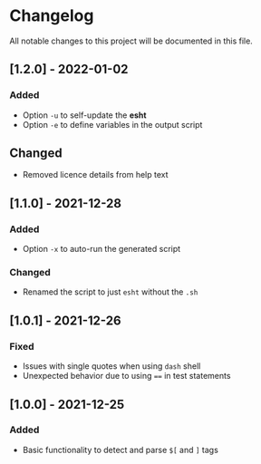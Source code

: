 # Changelog
All notable changes to this project will be documented in this file.

## [1.2.0] - 2022-01-02
### Added
- Option `-u` to self-update the **esht**
- Option `-e` to define variables in the output script

## Changed
- Removed licence details from help text

## [1.1.0] - 2021-12-28
### Added
- Option `-x` to auto-run the generated script

### Changed
- Renamed the script to just `esht` without the `.sh`

## [1.0.1] - 2021-12-26
### Fixed
- Issues with single quotes when using `dash` shell
- Unexpected behavior due to using `==` in test statements

## [1.0.0] - 2021-12-25
### Added
- Basic functionality to detect and parse `$[` and `]` tags
